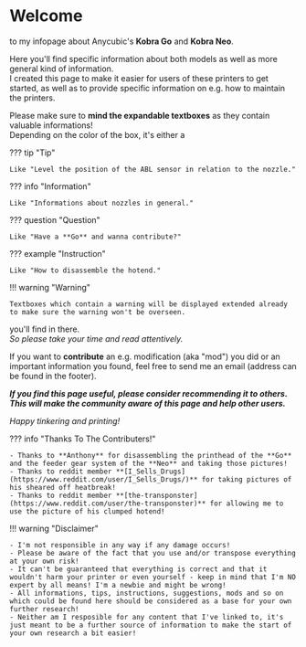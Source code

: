 <link rel=”manifest” href=”docs/manifest.webmanifest”>

# Welcome  
to my infopage about Anycubic's **Kobra Go** and **Kobra Neo**.   
  
Here you'll find specific information about both models as well as more general kind of information.  
I created this page to make it easier for users of these printers to get started, as well as to provide specific information on e.g. how to maintain the printers.  
  
Please make sure to **mind the expandable textboxes** as they contain valuable informations!  
Depending on the color of the box, it's either a 

??? tip "Tip"  

    Like "Level the position of the ABL sensor in relation to the nozzle."

??? info "Information" 

    Like "Informations about nozzles in general." 

??? question "Question"

    Like "Have a **Go** and wanna contribute?"

??? example "Instruction"

    Like "How to disassemble the hotend."

!!! warning "Warning"

    Textboxes which contain a warning will be displayed extended already to make sure the warning won't be overseen.

you'll find in there.  
*So please take your time and read attentively.*  
  
If you want to **contribute** an e.g. modification (aka "mod") you did or an important information you found, feel free to send me an email (address can be found in the footer). 
  
***If you find this page useful, please consider recommending it to others. This will make the community aware of this page and help other users.***    
  
*Happy tinkering and printing!*   
  
??? info "Thanks To The Contributers!"

    - Thanks to **Anthony** for disassembling the printhead of the **Go** and the feeder gear system of the **Neo** and taking those pictures!  
    - Thanks to reddit member **[I_Sells_Drugs](https://www.reddit.com/user/I_Sells_Drugs/)** for taking pictures of his sheared off heatbreak!
    - Thanks to reddit member **[the-transponster](https://www.reddit.com/user/the-transponster)** for allowing me to use the picture of his clumped hotend! 
<!--    
    - Thanks to reddit member **[BlackSunBeast](https://www.reddit.com/user/BlackSunBeast)** for taking pictures of the feeder gear of the **Go**!
-->

!!! warning "Disclaimer"

    - I'm not responsible in any way if any damage occurs! 
    - Please be aware of the fact that you use and/or transpose everything at your own risk! 
    - It can't be guaranteed that everything is correct and that it wouldn't harm your printer or even yourself - keep in mind that I'm NO expert by all means! I'm a newbie and might be wrong! 
    - All informations, tips, instructions, suggestions, mods and so on which could be found here should be considered as a base for your own further research! 
    - Neither am I resposible for any content that I've linked to, it's just meant to be a further source of information to make the start of your own research a bit easier! 

